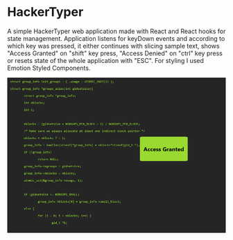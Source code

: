 # HackerTyper

A simple HackerTyper web application made with React and React hooks for state
management. Application listens for keyDown events and according to which key was
pressed, it either continues with slicing sample text, shows "Access Granted" on
"shift" key press, "Access Denied" on "ctrl" key press or resets state of
the whole application with "ESC". For styling I used Emotion Styled Components.

![](./src/images/Hackertyper.png)
